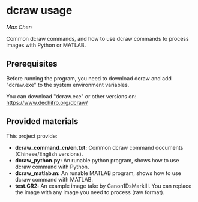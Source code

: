# dcraw usage

*Max Chen*

Common dcraw commands, and how to use dcraw commands to process images with Python or MATLAB.


## Prerequisites

Before running the program, you need to download dcraw and add "dcraw.exe" to the system environment variables.

You can download "dcraw.exe" or other versions on: https://www.dechifro.org/dcraw/

## Provided materials

This project provide:

- **dcraw_command_cn/en.txt:** Common dcraw command documents (Chinese/English versions).
- **dcraw_python.py:** An runable python program, shows how to use dcraw command with Python.
- **dcraw_matlab.m:** An runable MATLAB program, shows how to use dcraw command with MATLAB.
- **test.CR2:** An example image take by Canon1DsMarkIII. You can replace the image with any image you need to process (raw format).


